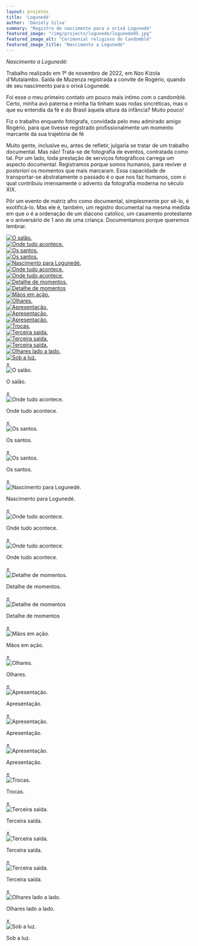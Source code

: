 ```yaml
---
layout: projetos
title: 'Logunedé'
author: 'Daniely Silva'
summary: "Registro de nascimento para o orixá Logunedé"
featured_image: "/img/projects/logunede/logunede05.jpg"
featured_image_alt: "Cerimonial religioso do Candomblé"
featured_image_title: "Nascimento a Logunedé"
---
```

*Nascimento a Logunedé*:

Trabalho realizado em 1º de novembro de 2022, em Nzo Kizola d'Mutalambo. Saída de Muzenza registrada a convite de Rogério, quando de seu nascimento para o orixá Logunedé.

Foi esse o meu primeiro contato um pouco mais íntimo com o candomblé. Certo, minha avó paterna e minha tia tinham suas rodas sincréticas, mas o que eu entendia da fé e do Brasil àquela altura da infância? Muito pouco!

Fiz o trabalho enquanto fotógrafa, convidada pelo meu admirado amigo Rogério, para que tivesse registrado profissionalmente um momento marcante da sua trajetória de fé

Muito gente, inclusive eu, antes de refletir, julgaria se tratar de um trabalho documental. Mas não! Trata-se de fotografia de eventos, contratada como tal. Por um lado, toda prestação de serviços fotográficos carrega um aspecto documental. Registramos porque somos humanos, para reviver *a posteriori* os momentos que mais marcaram. Essa capacidade de transportar-se abstratamente o passado é o que nos faz humanos, com o qual contribuiu imensamente o advento da fotografia moderna no século XIX.

Pôr um evento de matriz afro como documental, simplesmente por sê-lo, é exotificá-lo. Mas ele é, também, um registro documental na mesma medida em que o é a ordenação de um diácono católico, um casamento protestante e o aniversário de 1 ano de uma criança. Documentamos porque queremos lembrar.

<div hidden>

![O salão](/img/projects/logunede/logunede01.jpg "O salão.")

![Onde tudo acontece](/img/projects/logunede/logunede02.jpg "Onde tudo acontece.")

![Os santos](/img/projects/logunede/logunede03.jpg "Os santos.")

![Os santos](/img/projects/logunede/logunede04.jpg "Os santos.")

![Nascimento para Logunedé](/img/projects/logunede/logunede06.jpg "Nascimento para Logunedé.")

![Onde tudo acontece](/img/projects/logunede/logunede07.jpg "Onde tudo acontece.")

![Onde tudo acontece](/img/projects/logunede/logunede08.jpg "Onde tudo acontece.")

![Detalhe de momentos](/img/projects/logunede/logunede09.jpg "Detalhe de momentos.")

![Detalhe de momentos](/img/projects/logunede/logunede10.jpg "Detalhe de momentos")

![Mãos em ação](/img/projects/logunede/logunede11.jpg "Mãos em ação.")

![Olhares](/img/projects/logunede/logunede12.jpg "Olhares.")

![Apresentação](/img/projects/logunede/logunede13.jpg "Apresentação.")

![Apresentação](/img/projects/logunede/logunede14.jpg "Apresentação.")

![Apresentação](/img/projects/logunede/logunede15.jpg "Apresentação.")

![Trocas](/img/projects/logunede/logunede16.jpg "Trocas.")

![Terceira saída](/img/projects/logunede/logunede17.jpg "Terceira saída.")

![Terceira saída](/img/projects/logunede/logunede18.jpg "Terceira saída.")

![Terceira saída](/img/projects/logunede/logunede19.jpg "Terceira saída.")

![Olhares lado a lado](/img/projects/logunede/logunede20.jpg "Olhares lado a lado.")

![Sob a luz](/img/projects/logunede/logunede21.jpg "Sob a luz.")
</div>

<section class="galeria">

  <div class="item"><a href="#imagem1"><img src="/img/projects/logunede/logunede01.jpg" alt="O salão." title="O salão." /></a></div>
  <div class="item"><a href="#imagem2"><img src="/img/projects/logunede/logunede02.jpg" alt="Onde tudo acontece." title="Onde tudo acontece." /></a></div>
  <div class="item"><a href="#imagem3"><img src="/img/projects/logunede/logunede03.jpg" alt="Os santos." title="Os santos." /></a></div>
  <div class="item"><a href="#imagem4"><img src="/img/projects/logunede/logunede04.jpg" alt="Os santos." title="Os santos." /></a></div>
  <div class="item"><a href="#imagem5"><img src="/img/projects/logunede/logunede06.jpg" alt="Nascimento para Logunedé." title="Nascimento para Logunedé." /></a></div>
  <div class="item"><a href="#imagem6"><img src="/img/projects/logunede/logunede07.jpg" alt="Onde tudo acontece." title="Onde tudo acontece." /></a></div>
  <div class="item"><a href="#imagem7"><img src="/img/projects/logunede/logunede08.jpg" alt="Onde tudo acontece." title="Onde tudo acontece." /></a></div>
  <div class="item"><a href="#imagem8"><img src="/img/projects/logunede/logunede09.jpg" alt="Detalhe de momentos." title="Detalhe de momentos." /></a></div>
  <div class="item"><a href="#imagem9"><img src="/img/projects/logunede/logunede10.jpg" alt="Detalhe de momentos" title="Detalhe de momentos" /></a></div>
  <div class="item"><a href="#imagem10"><img src="/img/projects/logunede/logunede11.jpg" alt="Mãos em ação." title="Mãos em ação." /></a></div>
  <div class="item"><a href="#imagem11"><img src="/img/projects/logunede/logunede12.jpg" alt="Olhares." title="Olhares." /></a></div>
  <div class="item"><a href="#imagem12"><img src="/img/projects/logunede/logunede13.jpg" alt="Apresentação." title="Apresentação." /></a></div>
  <div class="item"><a href="#imagem13"><img src="/img/projects/logunede/logunede14.jpg" alt="Apresentação." title="Apresentação." /></a></div>
  <div class="item"><a href="#imagem14"><img src="/img/projects/logunede/logunede15.jpg" alt="Apresentação." title="Apresentação." /></a></div>
  <div class="item"><a href="#imagem15"><img src="/img/projects/logunede/logunede16.jpg" alt="Trocas." title="Trocas." /></a></div>
  <div class="item"><a href="#imagem16"><img src="/img/projects/logunede/logunede17.jpg" alt="Terceira saída." title="Terceira saída." /></a></div>
  <div class="item"><a href="#imagem17"><img src="/img/projects/logunede/logunede18.jpg" alt="Terceira saída." title="Terceira saída." /></a></div>
  <div class="item"><a href="#imagem18"><img src="/img/projects/logunede/logunede19.jpg" alt="Terceira saída." title="Terceira saída." /></a></div>
  <div class="item"><a href="#imagem19"><img src="/img/projects/logunede/logunede20.jpg" alt="Olhares lado a lado." title="Olhares lado a lado." /></a></div>
  <div class="item"><a href="#imagem20"><img src="/img/projects/logunede/logunede21.jpg" alt="Sob a luz." title="Sob a luz." /></a></div>

</section>

<div class="lightboxes">

  <div class="lightbox" id="imagem1"><a href="#" class="fechar">&times;</a><div class="conteudo"><img src="/img/projects/logunede/logunede01.jpg" alt="O salão." title="O salão." /><p>O salão.</p></div></div>
  <div class="lightbox" id="imagem2"><a href="#" class="fechar">&times;</a><div class="conteudo"><img src="/img/projects/logunede/logunede02.jpg" alt="Onde tudo acontece." title="Onde tudo acontece." /><p>Onde tudo acontece.</p></div></div>
  <div class="lightbox" id="imagem3"><a href="#" class="fechar">&times;</a><div class="conteudo"><img src="/img/projects/logunede/logunede03.jpg" alt="Os santos." title="Os santos." /><p>Os santos.</p></div></div>
  <div class="lightbox" id="imagem4"><a href="#" class="fechar">&times;</a><div class="conteudo"><img src="/img/projects/logunede/logunede04.jpg" alt="Os santos." title="Os santos." /><p>Os santos.</p></div></div>
  <div class="lightbox" id="imagem5"><a href="#" class="fechar">&times;</a><div class="conteudo"><img src="/img/projects/logunede/logunede06.jpg" alt="Nascimento para Logunedé." title="Nascimento para Logunedé." /><p>Nascimento para Logunedé.</p></div></div>
  <div class="lightbox" id="imagem6"><a href="#" class="fechar">&times;</a><div class="conteudo"><img src="/img/projects/logunede/logunede07.jpg" alt="Onde tudo acontece." title="Onde tudo acontece." /><p>Onde tudo acontece.</p></div></div>
  <div class="lightbox" id="imagem7"><a href="#" class="fechar">&times;</a><div class="conteudo"><img src="/img/projects/logunede/logunede08.jpg" alt="Onde tudo acontece." title="Onde tudo acontece." /><p>Onde tudo acontece.</p></div></div>
  <div class="lightbox" id="imagem8"><a href="#" class="fechar">&times;</a><div class="conteudo"><img src="/img/projects/logunede/logunede09.jpg" alt="Detalhe de momentos." title="Detalhe de momentos." /><p>Detalhe de momentos.</p></div></div>
  <div class="lightbox" id="imagem9"><a href="#" class="fechar">&times;</a><div class="conteudo"><img src="/img/projects/logunede/logunede10.jpg" alt="Detalhe de momentos" title="Detalhe de momentos" /><p>Detalhe de momentos</p></div></div>
  <div class="lightbox" id="imagem10"><a href="#" class="fechar">&times;</a><div class="conteudo"><img src="/img/projects/logunede/logunede11.jpg" alt="Mãos em ação." title="Mãos em ação." /><p>Mãos em ação.</p></div></div>
  <div class="lightbox" id="imagem11"><a href="#" class="fechar">&times;</a><div class="conteudo"><img src="/img/projects/logunede/logunede12.jpg" alt="Olhares." title="Olhares." /><p>Olhares.</p></div></div>
  <div class="lightbox" id="imagem12"><a href="#" class="fechar">&times;</a><div class="conteudo"><img src="/img/projects/logunede/logunede13.jpg" alt="Apresentação." title="Apresentação." /><p>Apresentação.</p></div></div>
  <div class="lightbox" id="imagem13"><a href="#" class="fechar">&times;</a><div class="conteudo"><img src="/img/projects/logunede/logunede14.jpg" alt="Apresentação." title="Apresentação." /><p>Apresentação.</p></div></div>
  <div class="lightbox" id="imagem14"><a href="#" class="fechar">&times;</a><div class="conteudo"><img src="/img/projects/logunede/logunede15.jpg" alt="Apresentação." title="Apresentação." /><p>Apresentação.</p></div></div>
  <div class="lightbox" id="imagem15"><a href="#" class="fechar">&times;</a><div class="conteudo"><img src="/img/projects/logunede/logunede16.jpg" alt="Trocas." title="Trocas." /><p>Trocas.</p></div></div>
  <div class="lightbox" id="imagem16"><a href="#" class="fechar">&times;</a><div class="conteudo"><img src="/img/projects/logunede/logunede17.jpg" alt="Terceira saída." title="Terceira saída." /><p>Terceira saída.</p></div></div>
  <div class="lightbox" id="imagem17"><a href="#" class="fechar">&times;</a><div class="conteudo"><img src="/img/projects/logunede/logunede18.jpg" alt="Terceira saída." title="Terceira saída." /><p>Terceira saída.</p></div></div>
  <div class="lightbox" id="imagem18"><a href="#" class="fechar">&times;</a><div class="conteudo"><img src="/img/projects/logunede/logunede19.jpg" alt="Terceira saída." title="Terceira saída." /><p>Terceira saída.</p></div></div>
  <div class="lightbox" id="imagem19"><a href="#" class="fechar">&times;</a><div class="conteudo"><img src="/img/projects/logunede/logunede20.jpg" alt="Olhares lado a lado." title="Olhares lado a lado." /><p>Olhares lado a lado.</p></div></div>
  <div class="lightbox" id="imagem20"><a href="#" class="fechar">&times;</a><div class="conteudo"><img src="/img/projects/logunede/logunede21.jpg" alt="Sob a luz." title="Sob a luz." /><p>Sob a luz.</p></div></div>

</div>
